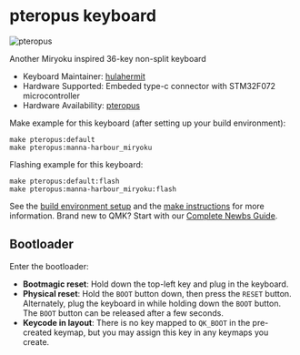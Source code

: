 # pteropus keyboard

![pteropus](https://i.imgur.com/5AACuSXh.jpg)

Another Miryoku inspired 36-key non-split keyboard

* Keyboard Maintainer: [hulahermit](https://github.com/hulahermit)
* Hardware Supported: Embeded type-c connector with STM32F072 microcontroller
* Hardware Availability: [pteropus](https://github.com/hulahermit/pteropus_keyboard)

Make example for this keyboard (after setting up your build environment):

    make pteropus:default
    make pteropus:manna-harbour_miryoku

Flashing example for this keyboard:

    make pteropus:default:flash
    make pteropus:manna-harbour_miryoku:flash

See the [build environment setup](https://docs.qmk.fm/#/getting_started_build_tools) and the [make instructions](https://docs.qmk.fm/#/getting_started_make_guide) for more information. Brand new to QMK? Start with our [Complete Newbs Guide](https://docs.qmk.fm/#/newbs).

## Bootloader

Enter the bootloader:

* **Bootmagic reset**: Hold down the top-left key and plug in the keyboard.
* **Physical reset**: Hold the `BOOT` button down, then press the `RESET` button. Alternately, plug the keyboard in while holding down the `BOOT` button.
  The `BOOT` button can be released after a few seconds.
* **Keycode in layout**: There is no key mapped to `QK_BOOT` in the pre-created keymap, but you may assign this key in any keymaps you create.

